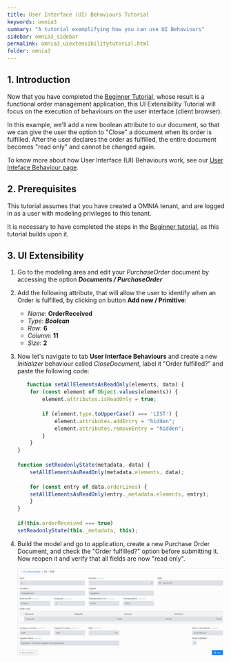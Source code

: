 ```yaml
---
title: User Interface (UI) Behaviours Tutorial
keywords: omnia3
summary: "A tutorial exemplifying how you can use UI Behaviours"
sidebar: omnia3_sidebar
permalink: omnia3_uiextensibilitytutorial.html
folder: omnia3
---
```



## 1. Introduction

Now that you have completed the [Beginner Tutorial](https://docs.omnialowcode.com/omnia3_beginnertutorial.html), whose result is a functional order management application, this UI Extensibility Tutorial will focus on the execution of behaviours on the user interface (client browser).

In this example, we'll add a new boolean attribute to our document, so that we can give the user the option to "Close" a document when its order is fulfilled. After the user declares the order as fulfilled, the entire document becomes "read only" and cannot be changed again.

To know more about how User Interface (UI) Behaviours work, see our [User Inteface Behaviour page](omnia3_modeler_uibehaviours.html).

## 2. Prerequisites

This tutorial assumes that you have created a OMNIA tenant, and are logged in as a user with modeling privileges to this tenant.

It is necessary to have completed the steps in the  [Beginner tutorial](https://docs.omnialowcode.com/omnia3_beginnertutorial.html), as this tutorial builds upon it.

## 3. UI Extensibility

1. Go to the modeling area and edit your *PurchaseOrder* document by accessing the option ***Documents / PurchaseOrder***

2. Add the following attribute, that will allow the user to identify when an Order is fulfilled, by clicking on button **Add new / Primitive**: 

    - *Name*: **OrderReceived**
    - *Type*: ***Boolean***
    - *Row*: **6**
    - *Column*: **11**
    - *Size*: **2**
    
    
3. Now let's navigate to tab **User Interface Behaviours** and create a new *Initializer* behaviour called *CloseDocument*, label it "Order fulfilled?" and paste the following code:

    ```JavaScript
       function setAllElementsAsReadOnly(elements, data) {
	    for (const element of Object.values(elements)) {
		    element.attributes.isReadOnly = true;

		    if (element.type.toUpperCase() === 'LIST') {
		    	element.attributes.addEntry = "hidden";
		    	element.attributes.removeEntry = "hidden";
		    }
	    }
    }

    function setReadonlyState(metadata, data) {
    	setAllElementsAsReadOnly(metadata.elements, data);

    	for (const entry of data.orderLines) {
		setAllElementsAsReadOnly(entry._metadata.elements, entry);
    	}
    }

    if(this.orderReceived === true)
    setReadonlyState(this._metadata, this);    
    ```
    
5. Build the model and go to application, create a new Purchase Order Document, and check the "Order fulfilled?" option before submitting it. Now reopen it and verify that all fields are now "read only".

	![PurchaseOrderDocument_readOnly](https://raw.githubusercontent.com/OMNIALowCode/omnia3/master/docs/images/tutorials/advanced/purchaseDocument_closed.jpg)
